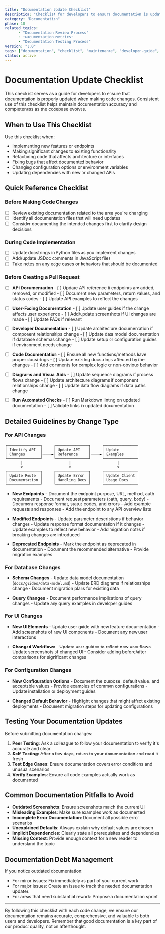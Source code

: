```yaml
---
title: "Documentation Update Checklist"
description: "Checklist for developers to ensure documentation is updated properly when code changes are made"
category: "Documentation"
phase: 18
related_topics:
      - "Documentation Review Process"
      - "Documentation Metrics"
      - "Documentation Testing Process"
version: "1.0"
tags: ["documentation", "checklist", "maintenance", "developer-guide", "best-practices"]
status: active
---
```


# Documentation Update Checklist

This checklist serves as a guide for developers to ensure that documentation is properly updated when making code changes. Consistent use of this checklist helps maintain documentation accuracy and completeness as the codebase evolves.

## When to Use This Checklist

Use this checklist when:

- Implementing new features or endpoints
- Making significant changes to existing functionality
- Refactoring code that affects architecture or interfaces
- Fixing bugs that affect documented behavior
- Changing configuration options or environment variables
- Updating dependencies with new or changed APIs

## Quick Reference Checklist

### Before Making Code Changes

- [ ] Review existing documentation related to the area you're changing
- [ ] Identify all documentation files that will need updates
- [ ] Consider documenting the intended changes first to clarify design decisions

### During Code Implementation

- [ ] Update docstrings in Python files as you implement changes
- [ ] Add/update JSDoc comments in JavaScript files
- [ ] Take notes on any edge cases or behaviors that should be documented

### Before Creating a Pull Request

- [ ] **API Documentation**
      - [ ] Update API reference if endpoints are added, removed, or modified
      - [ ] Document new parameters, return values, and status codes
      - [ ] Update API examples to reflect the changes

- [ ] **User-Facing Documentation**
      - [ ] Update user guides if the change affects user experience
      - [ ] Add/update screenshots if UI changes are made
      - [ ] Update FAQs if relevant

- [ ] **Developer Documentation**
      - [ ] Update architecture documentation if component relationships change
      - [ ] Update data model documentation if database schemas change
      - [ ] Update setup or configuration guides if environment needs change

- [ ] **Code Documentation**
      - [ ] Ensure all new functions/methods have proper docstrings
      - [ ] Update existing docstrings affected by the changes
      - [ ] Add comments for complex logic or non-obvious behavior

- [ ] **Diagrams and Visual Aids**
      - [ ] Update sequence diagrams if process flows change
      - [ ] Update architecture diagrams if component relationships change
      - [ ] Update data flow diagrams if data paths change

- [ ] **Run Automated Checks**
      - [ ] Run Markdown linting on updated documentation
      - [ ] Validate links in updated documentation

## Detailed Guidelines by Change Type

### For API Changes

```
┌───────────────┐     ┌───────────────┐     ┌───────────────┐
│ Identify API  │     │ Update API    │     │ Update        │
│ Changes       │────►│ Reference     │────►│ Examples      │
└───────────────┘     └───────────────┘     └───────────────┘
       │                     │                     │
       ▼                     ▼                     ▼
┌───────────────┐     ┌───────────────┐     ┌───────────────┐
│ Update Route  │     │ Update Error  │     │ Update Client │
│ Documentation │     │ Handling Docs │     │ Usage Docs    │
└───────────────┘     └───────────────┘     └───────────────┘
```

- **New Endpoints**
      - Document the endpoint purpose, URL, method, auth requirements
      - Document request parameters (path, query, body)
      - Document response format, status codes, and errors
      - Add example requests and responses
      - Add the endpoint to any API overview lists

- **Modified Endpoints**
      - Update parameter descriptions if behavior changes
      - Update response format documentation if it changes
      - Update examples to reflect new behavior
      - Add migration notes if breaking changes are introduced

- **Deprecated Endpoints**
      - Mark the endpoint as deprecated in documentation
      - Document the recommended alternative
      - Provide migration examples

### For Database Changes

- **Schema Changes**
      - Update data model documentation (`docs/guides/data-model.md`)
      - Update ERD diagrams if relationships change
      - Document migration plans for existing data

- **Query Changes**
      - Document performance implications of query changes
      - Update any query examples in developer guides

### For UI Changes

- **New UI Elements**
      - Update user guide with new feature documentation
      - Add screenshots of new UI components
      - Document any new user interactions

- **Changed Workflows**
      - Update user guides to reflect new user flows
      - Update screenshots of changed UI
      - Consider adding before/after comparisons for significant changes

### For Configuration Changes

- **New Configuration Options**
      - Document the purpose, default value, and acceptable values
      - Provide examples of common configurations
      - Update installation or deployment guides

- **Changed Default Behavior**
      - Highlight changes that might affect existing deployments
      - Document migration steps for updating configurations

## Testing Your Documentation Updates

Before submitting documentation changes:

1. **Peer Testing**: Ask a colleague to follow your documentation to verify it's accurate and clear
2. **Self-Testing**: After a few days, return to your documentation and read it fresh
3. **Test Edge Cases**: Ensure documentation covers error conditions and unusual scenarios
4. **Verify Examples**: Ensure all code examples actually work as documented

## Common Documentation Pitfalls to Avoid

- **Outdated Screenshots**: Ensure screenshots match the current UI
- **Misleading Examples**: Make sure examples work as documented
- **Incomplete Error Documentation**: Document all possible error scenarios
- **Unexplained Defaults**: Always explain why default values are chosen
- **Implicit Dependencies**: Clearly state all prerequisites and dependencies
- **Missing Context**: Provide enough context for a new reader to understand the topic

## Documentation Debt Management

If you notice outdated documentation:

- For minor issues: Fix immediately as part of your current work
- For major issues: Create an issue to track the needed documentation updates
- For areas that need substantial rework: Propose a documentation sprint

---

By following this checklist with each code change, we ensure our documentation remains accurate, comprehensive, and valuable to both users and developers. Remember that good documentation is a key part of our product quality, not an afterthought.